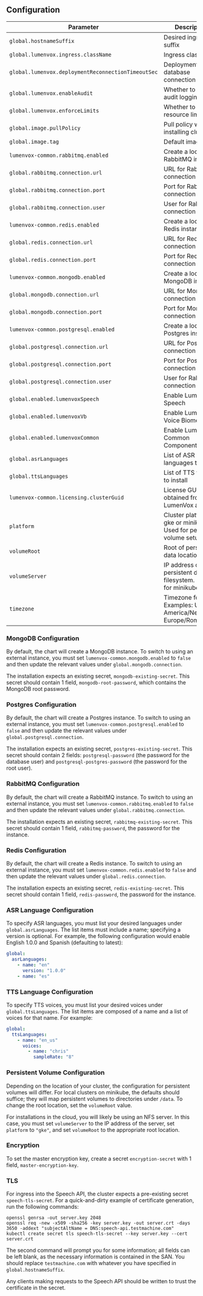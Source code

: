 ## Configuration

| Parameter                                          | Description                                                          | Default                          |
|----------------------------------------------------|----------------------------------------------------------------------|----------------------------------|
| `global.hostnameSuffix`                            | Desired ingress suffix                                               | `testmachine.com`                |
| `global.lumenvox.ingress.className`                | Ingress class name                                                   | `nginx`                          |
| `global.lumenvox.deploymentReconnectionTimeoutSec` | Deployment database connection timeout                               | `30`                             |
| `global.lumenvox.enableAudit`                      | Whether to enable audit logging                                      | `false`                          |
| `global.lumenvox.enforceLimits`                    | Whether to enforce resource limits                                   | `false`                          |
| `global.image.pullPolicy`                          | Pull policy when installing cluster                                  | `IfNotPresent`                   |
| `global.image.tag`                                 | Default image tag                                                    | `:3.0.0`                         |
| `lumenvox-common.rabbitmq.enabled`                 | Create a local RabbitMQ instance                                     | `true`                           |
| `global.rabbitmq.connection.url`                   | URL for RabbitMQ connection                                          | `lumenvox-rabbitmq.lumenvox`     |
| `global.rabbitmq.connection.port`                  | Port for RabbitMQ connection                                         | `5672`                           |
| `global.rabbitmq.connection.user`                  | User for RabbitMQ connection                                         | `lvuser`                         |
| `lumenvox-common.redis.enabled`                    | Create a local Redis instance                                        | `true`                           |
| `global.redis.connection.url`                      | URL for Redis connection                                             | `lumenvox-redis-master.lumenvox` |
| `global.redis.connection.port`                     | Port for Redis connection                                            | `6379`                           |
| `lumenvox-common.mongodb.enabled`                  | Create a local MongoDB instance                                      | `true`                           |
| `global.mongodb.connection.url`                    | URL for MongoDB connection                                           | `lumenvox-mongodb.lumenvox`      |
| `global.mongodb.connection.port`                   | Port for MongoDB connection                                          | `27017`                          |
| `lumenvox-common.postgresql.enabled`               | Create a local Postgres instance                                     | `true`                           |
| `global.postgresql.connection.url`                 | URL for Postgres connection                                          | `lumenvox-postgresql.lumenvox`   |
| `global.postgresql.connection.port`                | Port for Postgres connection                                         | `5432`                           |
| `global.postgresql.connection.user`                | User for RabbitMQ connection                                         | `lvuser`                         |
| `global.enabled.lumenvoxSpeech`                    | Enable LumenVox Speech                                               | `false`                          |
| `global.enabled.lumenvoxVb`                        | Enable LumenVox Voice Biometrics                                     | `false`                          |
| `global.enabled.lumenvoxCommon`                    | Enable LumenVox Common Components                                    | `true`                           |
| `global.asrLanguages`                              | List of ASR languages to install                                     | `[]`                             |
| `global.ttsLanguages`                              | List of TTS voices to install                                        | `[]`                             |
| `lumenvox-common.licensing.clusterGuid`            | License GUID obtained from LumenVox account                          | `GET-CLUSTER-GUID-FROM-LUMENVOX` |
| `platform`                                         | Cluster platform: gke or minikube. Used for persistent volume setup. | `minikube`                       |
| `volumeRoot`                                       | Root of persistent data location.                                    | `data`                           |
| `volumeServer`                                     | IP address of persistent data filesystem. Ignored for minikube.      | `""`                             |
| `timezone`                                         | Timezone for logs. Examples: UTC, America/New_York, Europe/Rome      | `UTC`                            |

### MongoDB Configuration
By default, the chart will create a MongoDB instance. To switch to using an external instance, you must set
`lumenvox-common.mongodb.enabled` to `false` and then update the relevant values under `global.mongodb.connection`.

The installation expects an existing secret, `mongodb-existing-secret`. This secret should contain 1 field,
`mongodb-root-password`, which contains the MongoDB root password.

### Postgres Configuration
By default, the chart will create a Postgres instance. To switch to using an external instance, you must set
`lumenvox-common.postgresql.enabled` to `false` and then update the relevant values under
`global.postgresql.connection`.

The installation expects an existing secret, `postgres-existing-secret`. This secret should contain 2 fields:
`postgresql-password` (the password for the database user) and `postgresql-postgres-password` (the password for the root
user).

### RabbitMQ Configuration
By default, the chart will create a RabbitMQ instance. To switch to using an external instance, you must set
`lumenvox-common.rabbitmq.enabled` to `false` and then update the relevant values under `global.rabbitmq.connection`.

The installation expects an existing secret, `rabbitmq-existing-secret`. This secret should contain 1 field,
`rabbitmq-password`, the password for the instance.

### Redis Configuration
By default, the chart will create a Redis instance. To switch to using an external instance, you must set
`lumenvox-common.redis.enabled` to `false` and then update the relevant values under `global.redis.connection`.

The installation expects an existing secret, `redis-existing-secret`. This secret should contain 1 field,
`redis-password`, the password for the instance.

### ASR Language Configuration
To specify ASR languages, you must list your desired languages under `global.asrLanguages`. The list items must include
a name; specifying a version is optional. For example, the following configuration would enable English 1.0.0 and
Spanish (defaulting to latest):
```yaml
global:
  asrLanguages:
    - name: "en"
      version: "1.0.0"
    - name: "es"
```

### TTS Language Configuration
To specify TTS voices, you must list your desired voices under `global.ttsLanguages`. The list items are composed of a
name and a list of voices for that name. For example:
```yaml
global:
  ttsLanguages:
    - name: "en_us"
      voices:
        - name: "chris"
          sampleRate: "8"
```

### Persistent Volume Configuration
Depending on the location of your cluster, the configuration for persistent volumes will differ. For local clusters on
minikube, the defaults should suffice; they will map persistent volumes to directories under `/data`. To change the root
location, set the `volumeRoot` value.

For installations in the cloud, you will likely be using an NFS server. In this case, you must set `volumeServer`
to the IP address of the server, set `platform` to `"gke"`, and set `volumeRoot` to the appropriate root
location.

### Encryption
To set the master encryption key, create a secret `encryption-secret` with 1 field, `master-encryption-key`.

### TLS
For ingress into the Speech API, the cluster expects a pre-existing secret `speech-tls-secret`. For a quick-and-dirty
example of certificate generation, run the following commands:
```shell
openssl genrsa -out server.key 2048
openssl req -new -x509 -sha256 -key server.key -out server.crt -days 3650 -addext "subjectAltName = DNS:speech-api.testmachine.com"
kubectl create secret tls speech-tls-secret --key server.key --cert server.crt
```
The second command will prompt you for some information; all fields can be left blank, as the necessary information is
contained in the SAN. You should replace `testmachine.com` with whatever you have specified in `global.hostnameSuffix`.

Any clients making requests to the Speech API should be written to trust the certificate in the secret.
